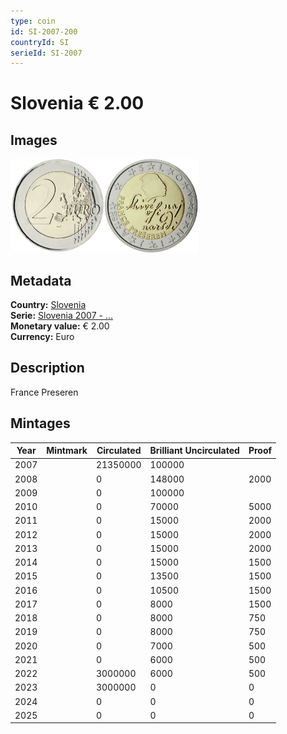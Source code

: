 ```yaml
---
type: coin
id: SI-2007-200
countryId: SI
serieId: SI-2007
---
```


# Slovenia € 2.00

## Images

<img src="../../../Images/common-2007-200.webp" height="150" alt="Front image"><img src="Images/slovenia-2007-200.webp" height="150" alt="Back image">

## Metadata

**Country:** [Slovenia](../index.md)\
**Serie:** [Slovenia 2007 - ...](index.md)\
**Monetary value:** € 2.00\
**Currency:** Euro

## Description

France Preseren

## Mintages

| Year | Mintmark | Circulated | Brilliant Uncirculated | Proof |
| ---- | -------- | ---------- | ---------------------- | ----- |
| 2007 |          | 21350000   | 100000                 |       |
| 2008 |          | 0          | 148000                 | 2000  |
| 2009 |          | 0          | 100000                 |       |
| 2010 |          | 0          | 70000                  | 5000  |
| 2011 |          | 0          | 15000                  | 2000  |
| 2012 |          | 0          | 15000                  | 2000  |
| 2013 |          | 0          | 15000                  | 2000  |
| 2014 |          | 0          | 15000                  | 1500  |
| 2015 |          | 0          | 13500                  | 1500  |
| 2016 |          | 0          | 10500                  | 1500  |
| 2017 |          | 0          | 8000                   | 1500  |
| 2018 |          | 0          | 8000                   | 750   |
| 2019 |          | 0          | 8000                   | 750   |
| 2020 |          | 0          | 7000                   | 500   |
| 2021 |          | 0          | 6000                   | 500   |
| 2022 |          | 3000000    | 6000                   | 500   |
| 2023 |          | 3000000    | 0                      | 0     |
| 2024 |          | 0          | 0                      | 0     |
| 2025 |          | 0          | 0                      | 0     |

